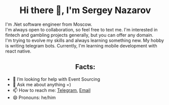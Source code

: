 <h1 align="center">Hi there 👋, I'm Sergey Nazarov</h1>

I'm .Net software engineer from Moscow.  
I'm always open to collaboration, so feel free to text me. I'm interested in fintech and gambling projects generally, but you can offer any domain.  
I'm trying to evolve my skills and always learning something new. My hobby is writing telegram bots.  <!--as example [Noty](https://t.me/N8tyBot), [Achy](https://t.me/RealAchyBot), [Trackle](https://t.me/TrackleBot).  -->
Currently, I'm learning mobile development with react native.

<h2 align="center">Facts:</h2>

<!-- 🔭 I’m currently working on [Insight.Common](https://github.com/InsightAppDev/Insight.Common/tree/master/src) and [Insight.TelegramBot](https://github.com/InsightAppDev/Insight.TelegramBot) -->
<!-- 🌱 I’m currently learning:
  - React Native
  - AWS Cloud-->
- 🤔 I’m looking for help with Event Sourcing
- 💬 Ask me about anything =)
- 📫 How to reach me: [Telegram](https://t.me/sanazarov), [Email](insight.appdev@gmail.com)
- 😄 Pronouns: he/him
<!-- ⚡ Fun fact: ...-->
<!-- 👯 I’m looking to collaborate on  -->
